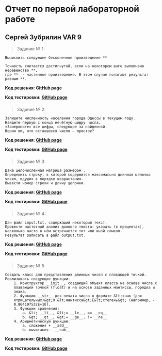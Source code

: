 # Отчет по первой лабораторной работе
## Сергей Зубрилин VAR 9
>Задание № 1:
````
Вычислить следующее бесконечное произведение **

Точность считается достигнутой, если на некотором шаге выполнено неравенство **,
где **  - частичное произведение. В этом случае полагают результат равным **.
````
**Код решения: [GitHub page](https://github.com/ZegsZub/Python_sql_corse_labs/blob/master/ex1.py)**

**Код тестировки: [GitHub page](https://github.com/ZegsZub/Python_sql_corse_labs/blob/master/ex2_test.py)**
###
>Задание № 2:
````
Запишите численность населения города Одессы в текущем году. 
Найдите первую с конца нечётную цифру числа.
«Зачеркните» все цифры, следующие за найденной. 
Верно ли, что оставшееся число – простое?
````
**Код решения: [GitHub page](https://github.com/ZegsZub/Python_sql_corse_labs/blob/master/ex2.py)** 

**Код тестировки: [GitHub page](https://github.com/ZegsZub/Python_sql_corse_labs/blob/master/ex2_test.py)**
###
>Задание № 3:
````
Дана целочисленная матрица размером .
Определить строку, в которой содержится максимально длинная цепочка чисел, идущих в порядке возрастания.
Вывести номер строки и длину цепочки.
````
**Код решения: [GitHub page](https://github.com/ZegsZub/Python_sql_corse_labs/blob/master/ex3.py)**

**Код тестировки: [GitHub page](https://github.com/ZegsZub/Python_sql_corse_labs/blob/master/ex3_test.py)**
###
>Задание № 4:
````
Дан файл input.txt, содержащий некоторый текст.
Провести частотный анализ данного текста: указать (в процентах), насколько часто в нём встречается тот или иной символ.
Результат записать в файл output.txt.
````
**Код решения: [GitHub page](https://github.com/ZegsZub/Python_sql_corse_labs/blob/master/ex4.py)**

**Код тестировки: [GitHub page](https://github.com/ZegsZub/Python_sql_corse_labs/blob/master/ex4_test.py)**
###
>Задание № 5:
````
Создать класс для представления длинных чисел с плавающей точкой.
Реализовать следующие функции:
    1. Конструктор __init__, создающий объект класса на основе числа с
    плавающей точкой (float) и на основе заданных мантиссы, порядка и
    знака.
    2. Функцию __str__ для печати числа в формате &lt;знак (для
    отрицательных)&gt;0.&lt;мантисса&gt;Е&lt;степень&gt; (например, -
    0.864197532E+10).
    3. Функции сравнения:
        a. &lt; __lt__, &lt;= __le__, == __eq__
        b. &gt; __gt__, &gt;= __ge__, != __ne__
    4. Арифметическую функцию:
        a. сложения + __add__
        b. вычитания - __sub__
````
**Код решения: [GitHub page](https://github.com/ZegsZub/Python_sql_corse_labs/blob/master/ex5.py)**

**Код тестировки: [GitHub page](https://github.com/ZegsZub/Python_sql_corse_labs/blob/master/ex5_test.py)**

